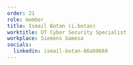 ```yaml
---
order: 21
role: member
title: Ismail Botan (i.botan)
worktitle: OT Cyber Security Specialist
workplace: Siemens Gamesa
socials:
  linkedin: ismail-botan-86ab9669
---
```

